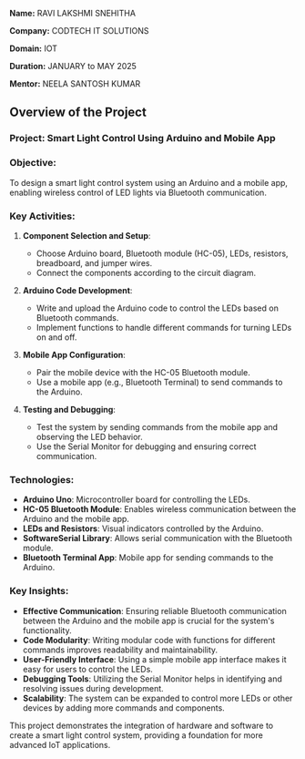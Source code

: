 **Name:** RAVI LAKSHMI SNEHITHA

**Company:** CODTECH IT SOLUTIONS

**Domain:** IOT

**Duration:** JANUARY to MAY 2025

**Mentor:** NEELA SANTOSH KUMAR


## Overview of the Project 

### Project: Smart Light Control Using Arduino and Mobile App

### Objective:
To design a smart light control system using an Arduino and a mobile app, enabling wireless control of LED lights via Bluetooth communication.

### Key Activities:
1. **Component Selection and Setup**:
   - Choose Arduino board, Bluetooth module (HC-05), LEDs, resistors, breadboard, and jumper wires.
   - Connect the components according to the circuit diagram.

2. **Arduino Code Development**:
   - Write and upload the Arduino code to control the LEDs based on Bluetooth commands.
   - Implement functions to handle different commands for turning LEDs on and off.

3. **Mobile App Configuration**:
   - Pair the mobile device with the HC-05 Bluetooth module.
   - Use a mobile app (e.g., Bluetooth Terminal) to send commands to the Arduino.

4. **Testing and Debugging**:
   - Test the system by sending commands from the mobile app and observing the LED behavior.
   - Use the Serial Monitor for debugging and ensuring correct communication.

### Technologies:
- **Arduino Uno**: Microcontroller board for controlling the LEDs.
- **HC-05 Bluetooth Module**: Enables wireless communication between the Arduino and the mobile app.
- **LEDs and Resistors**: Visual indicators controlled by the Arduino.
- **SoftwareSerial Library**: Allows serial communication with the Bluetooth module.
- **Bluetooth Terminal App**: Mobile app for sending commands to the Arduino.

### Key Insights:
- **Effective Communication**: Ensuring reliable Bluetooth communication between the Arduino and the mobile app is crucial for the system's 
                               functionality.
- **Code Modularity**: Writing modular code with functions for different commands improves readability and maintainability.
- **User-Friendly Interface**: Using a simple mobile app interface makes it easy for users to control the LEDs.
- **Debugging Tools**: Utilizing the Serial Monitor helps in identifying and resolving issues during development.
- **Scalability**: The system can be expanded to control more LEDs or other devices by adding more commands and components.

This project demonstrates the integration of hardware and software to create a smart light control system, providing a foundation for more advanced IoT applications.
